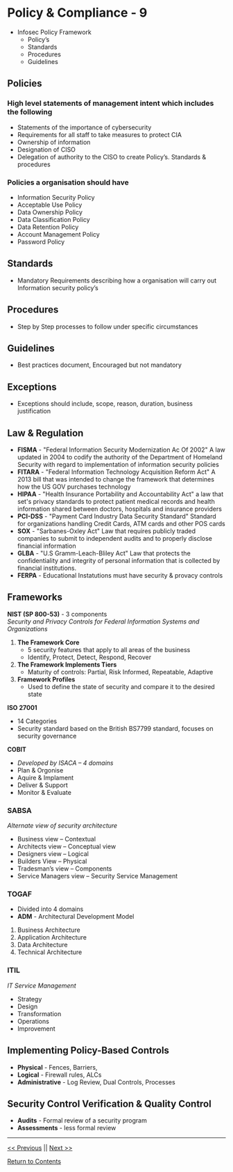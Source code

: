 # Policy & Compliance - 9

- Infosec Policy Framework
    - Policy’s
    - Standards
    - Procedures
    - Guidelines
    
## Policies

### High level statements of management intent which includes the following

 - Statements of the importance of cybersecurity 
 - Requirements for all staff to take measures to protect CIA
 - Ownership of information
 - Designation of CISO
 - Delegation of authority to the CISO to create Policy’s. Standards & procedures

### Policies a organisation should have

 - Information Security Policy
 - Acceptable Use Policy
 - Data Ownership Policy
 - Data Classification Policy
 - Data Retention Policy
 - Account Management Policy
 - Password Policy
 
## Standards 

-	Mandatory Requirements describing how a organisation will carry out Information security policy’s

## Procedures 

-	Step by Step processes to follow under specific circumstances 

## Guidelines

-	Best practices document, Encouraged but not mandatory 

## Exceptions

-	Exceptions should include, scope, reason, duration, business justification

## Law & Regulation

 - **FISMA** - "Federal Information Security Modernization Ac Of 2002" A law updated in 2004 to codify the authority of the Department of Homeland Security with regard to implementation of information security policies
 -	**FITARA** - "Federal Information Technology Acquisition Reform Act" A 2013 bill that was intended to change the framework that determines how the US GOV purchases technology
 - **HIPAA** - "Health Insurance Portability and Accountability Act" a law that set's privacy standards to protect patient medical records and health information shared between doctors, hospitals and insurance providers
 - **PCI-DSS** - "Payment Card Industry Data Security Standard" Standard for organizations handling Credit Cards, ATM cards and other POS cards
 - **SOX** - "Sarbanes-Oxley Act" Law that requires publicly traded companies to submit to independent audits and to properly disclose financial information
 - **GLBA** - "U.S Gramm-Leach-Bliley Act" Law that protects the confidentiality and integrity of personal information that is collected by financial institutions.
 - **FERPA** - Educational Instatutions must have security & provacy controls

## Frameworks

**NIST (SP 800-53)** - 3 components  
*Security and Privacy Controls for Federal Information Systems and Organizations*  

1. **The Framework Core** 
    - 5 security features that apply to all areas of the business
    - Identify, Protect, Detect, Respond, Recover
2. **The Framework Implements Tiers**
    - Maturity of controls: Partial, Risk Informed, Repeatable, Adaptive
3. **Framework Profiles**
    - Used to define the state of security and compare it to the desired state
  
**ISO 27001**
 - 14 Categories
 - Security standard based on the British BS7799 standard, focuses on security governance
 
**COBIT**

-	*Developed by ISACA – 4 domains*
-	Plan & Orgonise
-	Aquire & Implament
-	Deliver & Support
- Monitor & Evaluate

### SABSA  

*Alternate view of security architecture* 
-	Business view – Contextual 
-	Architects view – Conceptual view
-	Designers view – Logical
-	Builders View – Physical
-	Tradesman’s view – Components
-	Service Managers view – Security Service Management

### TOGAF

-	Divided into 4 domains
-	**ADM** - Architectural Development Model
1.	Business Architecture
2.	Application Architecture
3.	Data Architecture
4.	Technical Architecture

### ITIL
*IT Service Management*  
-	Strategy
-	Design
-	Transformation 
-	Operations
-	Improvement 

## Implementing Policy-Based Controls

-	**Physical** - Fences, Barriers,
-	**Logical** - Firewall rules, ALCs
-	**Administrative**  - Log Review, Dual Controls, Processes

## Security Control Verification & Quality Control
-	**Audits** - Formal review of a security program
-	**Assessments** - less formal review

____________________

<a href="https://github.com/ReefMeeter/CySA/blob/master/08.%20Recovery%20%26%20Post-Incident%20Response.md"><< Previous</a> || <a href="https://github.com/ReefMeeter/CySA/blob/master/10.%20Defence%20in%20Depth%20Security%20Architecture.md">Next >></a>  


<a href="https://github.com/ReefMeeter/CySA/blob/master/README.md">Return to Contents</a>
